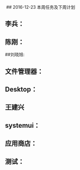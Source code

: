  ## 2016-12-23 本周任务及下周计划

## 李兵：


## 陈刚： 

   

##刘晓旭:

    

## 文件管理器：  


## Desktop：  


## 王建兴
  

## systemui：
     

## 应用商店：
 
 
## 测试：
